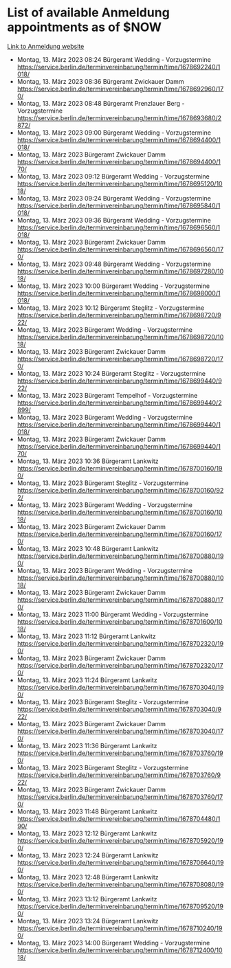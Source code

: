 # List of available Anmeldung appointments as of $NOW
[Link to Anmeldung website](https://service.berlin.de/terminvereinbarung/termin/tag.php?termin=1&anliegen[]=120686&dienstleisterlist=122210,122217,327316,122219,327312,122227,327314,122231,327346,122243,327348,122254,122252,329742,122260,329745,122262,329748,122271,327278,122273,327274,122277,327276,330436,122280,327294,122282,327290,122284,327292,122291,327270,122285,327266,122286,327264,122296,327268,150230,329760,122297,327286,122294,327284,122312,329763,122314,329775,122304,327330,122311,327334,122309,327332,317869,122281,327352,122279,329772,122283,122276,327324,122274,327326,122267,329766,122246,327318,122251,327320,122257,327322,122208,327298,122226,327300&herkunft=http%3A%2F%2Fservice.berlin.de%2Fdienstleistung%2F120686%2F)
- Montag, 13. März 2023 08:24 Bürgeramt Wedding - Vorzugstermine https://service.berlin.de/terminvereinbarung/termin/time/1678692240/1018/
- Montag, 13. März 2023 08:36 Bürgeramt Zwickauer Damm https://service.berlin.de/terminvereinbarung/termin/time/1678692960/170/
- Montag, 13. März 2023 08:48 Bürgeramt Prenzlauer Berg - Vorzugstermine https://service.berlin.de/terminvereinbarung/termin/time/1678693680/2872/
- Montag, 13. März 2023 09:00 Bürgeramt Wedding - Vorzugstermine https://service.berlin.de/terminvereinbarung/termin/time/1678694400/1018/
- Montag, 13. März 2023  Bürgeramt Zwickauer Damm https://service.berlin.de/terminvereinbarung/termin/time/1678694400/170/
- Montag, 13. März 2023 09:12 Bürgeramt Wedding - Vorzugstermine https://service.berlin.de/terminvereinbarung/termin/time/1678695120/1018/
- Montag, 13. März 2023 09:24 Bürgeramt Wedding - Vorzugstermine https://service.berlin.de/terminvereinbarung/termin/time/1678695840/1018/
- Montag, 13. März 2023 09:36 Bürgeramt Wedding - Vorzugstermine https://service.berlin.de/terminvereinbarung/termin/time/1678696560/1018/
- Montag, 13. März 2023  Bürgeramt Zwickauer Damm https://service.berlin.de/terminvereinbarung/termin/time/1678696560/170/
- Montag, 13. März 2023 09:48 Bürgeramt Wedding - Vorzugstermine https://service.berlin.de/terminvereinbarung/termin/time/1678697280/1018/
- Montag, 13. März 2023 10:00 Bürgeramt Wedding - Vorzugstermine https://service.berlin.de/terminvereinbarung/termin/time/1678698000/1018/
- Montag, 13. März 2023 10:12 Bürgeramt Steglitz - Vorzugstermine https://service.berlin.de/terminvereinbarung/termin/time/1678698720/922/
- Montag, 13. März 2023  Bürgeramt Wedding - Vorzugstermine https://service.berlin.de/terminvereinbarung/termin/time/1678698720/1018/
- Montag, 13. März 2023  Bürgeramt Zwickauer Damm https://service.berlin.de/terminvereinbarung/termin/time/1678698720/170/
- Montag, 13. März 2023 10:24 Bürgeramt Steglitz - Vorzugstermine https://service.berlin.de/terminvereinbarung/termin/time/1678699440/922/
- Montag, 13. März 2023  Bürgeramt Tempelhof - Vorzugstermine https://service.berlin.de/terminvereinbarung/termin/time/1678699440/2899/
- Montag, 13. März 2023  Bürgeramt Wedding - Vorzugstermine https://service.berlin.de/terminvereinbarung/termin/time/1678699440/1018/
- Montag, 13. März 2023  Bürgeramt Zwickauer Damm https://service.berlin.de/terminvereinbarung/termin/time/1678699440/170/
- Montag, 13. März 2023 10:36 Bürgeramt Lankwitz https://service.berlin.de/terminvereinbarung/termin/time/1678700160/190/
- Montag, 13. März 2023  Bürgeramt Steglitz - Vorzugstermine https://service.berlin.de/terminvereinbarung/termin/time/1678700160/922/
- Montag, 13. März 2023  Bürgeramt Wedding - Vorzugstermine https://service.berlin.de/terminvereinbarung/termin/time/1678700160/1018/
- Montag, 13. März 2023  Bürgeramt Zwickauer Damm https://service.berlin.de/terminvereinbarung/termin/time/1678700160/170/
- Montag, 13. März 2023 10:48 Bürgeramt Lankwitz https://service.berlin.de/terminvereinbarung/termin/time/1678700880/190/
- Montag, 13. März 2023  Bürgeramt Wedding - Vorzugstermine https://service.berlin.de/terminvereinbarung/termin/time/1678700880/1018/
- Montag, 13. März 2023  Bürgeramt Zwickauer Damm https://service.berlin.de/terminvereinbarung/termin/time/1678700880/170/
- Montag, 13. März 2023 11:00 Bürgeramt Wedding - Vorzugstermine https://service.berlin.de/terminvereinbarung/termin/time/1678701600/1018/
- Montag, 13. März 2023 11:12 Bürgeramt Lankwitz https://service.berlin.de/terminvereinbarung/termin/time/1678702320/190/
- Montag, 13. März 2023  Bürgeramt Zwickauer Damm https://service.berlin.de/terminvereinbarung/termin/time/1678702320/170/
- Montag, 13. März 2023 11:24 Bürgeramt Lankwitz https://service.berlin.de/terminvereinbarung/termin/time/1678703040/190/
- Montag, 13. März 2023  Bürgeramt Steglitz - Vorzugstermine https://service.berlin.de/terminvereinbarung/termin/time/1678703040/922/
- Montag, 13. März 2023  Bürgeramt Zwickauer Damm https://service.berlin.de/terminvereinbarung/termin/time/1678703040/170/
- Montag, 13. März 2023 11:36 Bürgeramt Lankwitz https://service.berlin.de/terminvereinbarung/termin/time/1678703760/190/
- Montag, 13. März 2023  Bürgeramt Steglitz - Vorzugstermine https://service.berlin.de/terminvereinbarung/termin/time/1678703760/922/
- Montag, 13. März 2023  Bürgeramt Zwickauer Damm https://service.berlin.de/terminvereinbarung/termin/time/1678703760/170/
- Montag, 13. März 2023 11:48 Bürgeramt Lankwitz https://service.berlin.de/terminvereinbarung/termin/time/1678704480/190/
- Montag, 13. März 2023 12:12 Bürgeramt Lankwitz https://service.berlin.de/terminvereinbarung/termin/time/1678705920/190/
- Montag, 13. März 2023 12:24 Bürgeramt Lankwitz https://service.berlin.de/terminvereinbarung/termin/time/1678706640/190/
- Montag, 13. März 2023 12:48 Bürgeramt Lankwitz https://service.berlin.de/terminvereinbarung/termin/time/1678708080/190/
- Montag, 13. März 2023 13:12 Bürgeramt Lankwitz https://service.berlin.de/terminvereinbarung/termin/time/1678709520/190/
- Montag, 13. März 2023 13:24 Bürgeramt Lankwitz https://service.berlin.de/terminvereinbarung/termin/time/1678710240/190/
- Montag, 13. März 2023 14:00 Bürgeramt Wedding - Vorzugstermine https://service.berlin.de/terminvereinbarung/termin/time/1678712400/1018/
